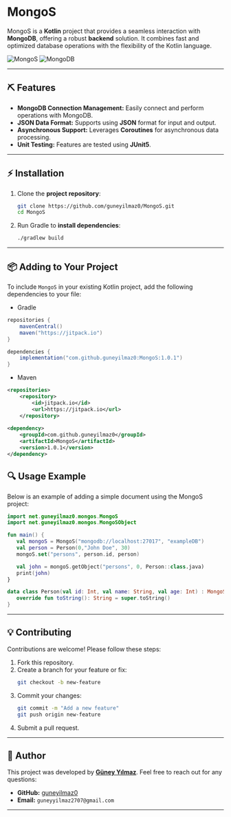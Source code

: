# MongoS

MongoS is a **Kotlin** project that provides a seamless interaction with **MongoDB**, offering a robust **backend** solution. It combines fast and optimized database operations with the flexibility of the Kotlin language.

![MongoS](https://img.shields.io/badge/Language-Kotlin-7F52FF?logo=kotlin&logoColor=white)
![MongoDB](https://img.shields.io/badge/Database-MongoDB-47A248?logo=mongodb&logoColor=white)

---

## ⛏ Features

- **MongoDB Connection Management:** Easily connect and perform operations with MongoDB.
- **JSON Data Format:** Supports using **JSON** format for input and output.
- **Asynchronous Support:** Leverages **Coroutines** for asynchronous data processing.
- **Unit Testing:** Features are tested using **JUnit5**.

---

## ⚡ Installation

1. Clone the **project repository**:
   ```bash
   git clone https://github.com/guneyilmaz0/MongoS.git
   cd MongoS
   ```
2. Run Gradle to **install dependencies**:
   ```bash
   ./gradlew build
   ```

---

## 📦 Adding to Your Project
To include `MongoS` in your existing Kotlin project,
add the following dependencies to your file:

- Gradle

```gradle
repositories {
    mavenCentral()
    maven("https://jitpack.io")
}

dependencies {
    implementation("com.github.guneyilmaz0:MongoS:1.0.1")
}
```

- Maven

```xml
<repositories>
    <repository>
        <id>jitpack.io</id>
        <url>https://jitpack.io</url>
    </repository>
   
<dependency>
    <groupId>com.github.guneyilmaz0</groupId>
    <artifactId>MongoS</artifactId>
    <version>1.0.1</version>
</dependency>
```

## 🔍 Usage Example

Below is an example of adding a simple document using the MongoS project:

```kotlin
import net.guneyilmaz0.mongos.MongoS
import net.guneyilmaz0.mongos.MongoSObject

fun main() {
   val mongoS = MongoS("mongodb://localhost:27017", "exampleDB")
   val person = Person(0,"John Doe", 30)
   mongoS.set("persons", person.id, person)

   val john = mongoS.getObject("persons", 0, Person::class.java)
   print(john)
}

data class Person(val id: Int, val name: String, val age: Int) : MongoSObject() {
   override fun toString(): String = super.toString()
}
```

---

## 💡 Contributing

Contributions are welcome! Please follow these steps:

1. Fork this repository.
2. Create a branch for your feature or fix:
   ```bash
   git checkout -b new-feature
   ```
3. Commit your changes:
   ```bash
   git commit -m "Add a new feature"
   git push origin new-feature
   ```
4. Submit a pull request.

---

## 👤 Author

This project was developed by [**Güney Yılmaz**](https://github.com/guneyilmaz0).
Feel free to reach out for any questions:

- **GitHub:** [guneyilmaz0](https://github.com/guneyilmaz0)
- **Email:** `guneyyilmaz2707@gmail.com`

---
